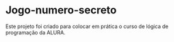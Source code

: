 ﻿# Jogo-numero-secreto

 Este projeto foi criado para colocar em prática o curso de lógica de programação da ALURA.
